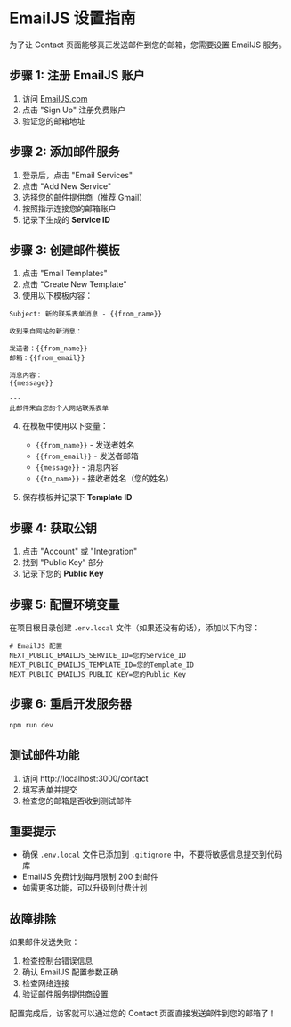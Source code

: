 # EmailJS 设置指南

为了让 Contact 页面能够真正发送邮件到您的邮箱，您需要设置 EmailJS 服务。

## 步骤 1: 注册 EmailJS 账户

1. 访问 [EmailJS.com](https://www.emailjs.com)
2. 点击 "Sign Up" 注册免费账户
3. 验证您的邮箱地址

## 步骤 2: 添加邮件服务

1. 登录后，点击 "Email Services"
2. 点击 "Add New Service"
3. 选择您的邮件提供商（推荐 Gmail）
4. 按照指示连接您的邮箱账户
5. 记录下生成的 **Service ID**

## 步骤 3: 创建邮件模板

1. 点击 "Email Templates"
2. 点击 "Create New Template"
3. 使用以下模板内容：

```
Subject: 新的联系表单消息 - {{from_name}}

收到来自网站的新消息：

发送者：{{from_name}}
邮箱：{{from_email}}

消息内容：
{{message}}

---
此邮件来自您的个人网站联系表单
```

4. 在模板中使用以下变量：
   - `{{from_name}}` - 发送者姓名
   - `{{from_email}}` - 发送者邮箱
   - `{{message}}` - 消息内容
   - `{{to_name}}` - 接收者姓名（您的姓名）

5. 保存模板并记录下 **Template ID**

## 步骤 4: 获取公钥

1. 点击 "Account" 或 "Integration"
2. 找到 "Public Key" 部分
3. 记录下您的 **Public Key**

## 步骤 5: 配置环境变量

在项目根目录创建 `.env.local` 文件（如果还没有的话），添加以下内容：

```env
# EmailJS 配置
NEXT_PUBLIC_EMAILJS_SERVICE_ID=您的Service_ID
NEXT_PUBLIC_EMAILJS_TEMPLATE_ID=您的Template_ID  
NEXT_PUBLIC_EMAILJS_PUBLIC_KEY=您的Public_Key
```

## 步骤 6: 重启开发服务器

```bash
npm run dev
```

## 测试邮件功能

1. 访问 http://localhost:3000/contact
2. 填写表单并提交
3. 检查您的邮箱是否收到测试邮件

## 重要提示

- 确保 `.env.local` 文件已添加到 `.gitignore` 中，不要将敏感信息提交到代码库
- EmailJS 免费计划每月限制 200 封邮件
- 如需更多功能，可以升级到付费计划

## 故障排除

如果邮件发送失败：
1. 检查控制台错误信息
2. 确认 EmailJS 配置参数正确
3. 检查网络连接
4. 验证邮件服务提供商设置

配置完成后，访客就可以通过您的 Contact 页面直接发送邮件到您的邮箱了！
